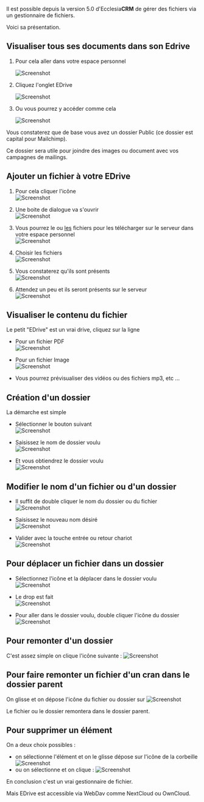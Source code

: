 Il est possible depuis la version 5.0 d'Ecclesia**CRM** de gérer des fichiers via un gestionnaire de fichiers.

Voici sa présentation.

## Visualiser tous ses documents dans son Edrive

1. Pour cela aller dans votre espace personnel

      ![Screenshot](../../img/person/user22.png)

2. Cliquez l'onglet EDrive

      ![Screenshot](../../img/person/user32.png)

3. Ou vous pourrez y accéder comme cela

      ![Screenshot](../../img/person/edrive1.png)
      
      
Vous constaterez que de base vous avez un dossier Public (ce dossier est capital pour Mailchimp).

Ce dossier sera utile pour joindre des images ou document avec vos campagnes de mailings.


## Ajouter un fichier à votre EDrive

1. Pour cela cliquer l'icône<br>
       ![Screenshot](../../img/person/edrive2.png)

2. Une boite de dialogue va s'ouvrir<br>
       ![Screenshot](../../img/person/edrive3.png)
       
3. Vous pourrez le ou <u>les</u> fichiers pour les télécharger sur le serveur dans votre espace personnel<br>
       ![Screenshot](../../img/person/edrive3.png)

4. Choisir les fichiers<br>
       ![Screenshot](../../img/person/edrive4.png)

5. Vous constaterez qu'ils sont présents<br>
       ![Screenshot](../../img/person/edrive5.png)
      
6. Attendez un peu et ils seront présents sur le serveur<br>
       ![Screenshot](../../img/person/edrive6.png)
       
## Visualiser le contenu du fichier
       
Le petit "EDrive" est un vrai drive, cliquez sur la ligne 

- Pour un fichier PDF<br>
       ![Screenshot](../../img/person/edrive7.png)

- Pour un fichier Image<br>
       ![Screenshot](../../img/person/edrive8.png)
       
- Vous pourrez prévisualiser des vidéos ou des fichiers mp3, etc ...

## Création d'un dossier

La démarche est simple

- Sélectionner le bouton suivant<br>
       ![Screenshot](../../img/person/edrive9.png)

- Saisissez le nom de dossier voulu<br>
       ![Screenshot](../../img/person/edrive10.png)

- Et vous obtiendrez le dossier voulu<br>
       ![Screenshot](../../img/person/edrive11.png)

## Modifier le nom d'un fichier ou d'un dossier

- Il suffit de double cliquer le nom du dossier ou du fichier<br>
       ![Screenshot](../../img/person/edrive12.png)

- Saisissez le nouveau nom désiré<br>
       ![Screenshot](../../img/person/edrive13.png)

- Valider avec la touche entrée ou retour chariot<br>
       ![Screenshot](../../img/person/edrive14.png)

## Pour déplacer un fichier dans un dossier

- Sélectionnez l'icône et la déplacer dans le dossier voulu<br>
       ![Screenshot](../../img/person/edrive15.png)

- Le drop est fait<br>
       ![Screenshot](../../img/person/edrive16.png)

- Pour aller dans le dossier voulu, double cliquer l'icône du dossier<br>
       ![Screenshot](../../img/person/edrive17.png)

## Pour remonter d'un dossier

C'est assez simple on clique l'icône suivante : ![Screenshot](../../img/person/edrive18.png)

## Pour faire remonter un fichier d'un cran dans le dossier parent

On glisse et on dépose l'icône du fichier ou dossier sur ![Screenshot](../../img/person/edrive18.png)

Le fichier ou le dossier remontera dans le dossier parent.

## Pour supprimer un élément

On a deux choix possibles :
- on sélectionne l'élément et on le glisse dépose sur l'icône de la corbeille ![Screenshot](../../img/person/edrive19.png)
- ou on sélectionne et on clique : ![Screenshot](../../img/person/edrive19.png)


En conclusion c'est un vrai gestionnaire de fichier.

Mais EDrive est accessible via WebDav comme NextCloud ou OwnCloud.